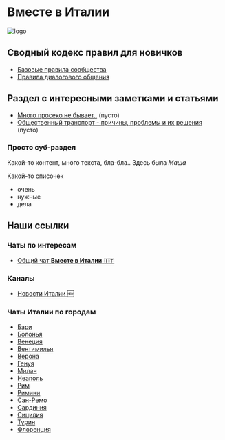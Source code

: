 
# Вместе в Италии

![logo](https://avatars.githubusercontent.com/u/123323048?s=200&v=4)


## Сводный кодекс правил для новичков

* [Базовые правила сообщества](/rules_basic)
* [Правила диалогового общения](/rules_dialogue)


## Раздел с интересными заметками и статьями

* [Много просеко не бывает..](#) (пусто)
* [Общественный транспорт - причины, проблемы и их решения](#) (пусто)


### Просто суб-раздел

Какой-то контент, много текста, бла-бла..
Здесь была *Маша*

Какой-то списочек

* очень
* нужные
* дела


## Наши ссылки

### Чаты по интересам

* [Общий чат **Вместе в Италии** 🇮🇹](https://telegram.im/@vmestevitalii?lang=ru)

### Каналы

* [Новости Италии 🆕](https://t.me/Italy_tg)

### Чаты Италии по городам

* [Бари](https://t.me/Bari_4at)
* [Болонья](https://t.me/bologna_4at)
* [Венеция](https://t.me/+rJQuCxaEx71jOTE6)
* [Вентимилья](https://t.me/+gNjTtGrY7T9kM2Y6)
* [Верона](https://t.me/+QQp4erzL7J0yNzZi)
* [Генуя](https://t.me/+hNIQhASbvE01MjMy)
* [Милан](https://t.me/Milan_4at)
* [Неаполь](https://t.me/napoli_4at)
* [Рим](https://t.me/Rim_4at)
* [Римини](https://t.me/+rkCBnfXopntmNGYy)
* [Сан-Ремо](https://t.me/Sanremo_4at)
* [Сардиния](https://t.me/+PI3-FRrDl9U2MDBk)
* [Сицилия](https://t.me/Sicilia_4at)
* [Турин](https://t.me/+bpgaL8LcbY8xMWZi)
* [Флоренция](https://t.me/+h4sP7osmKKtkNDVi)
